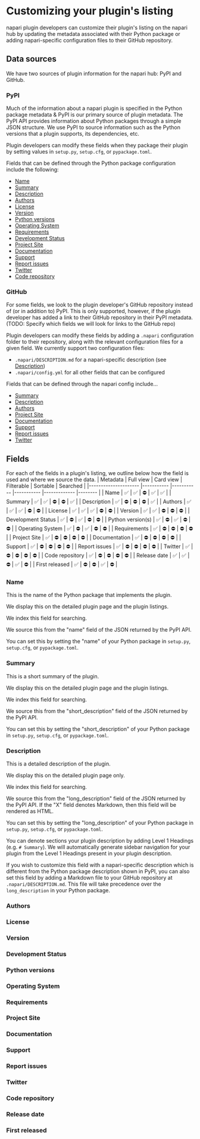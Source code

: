 # Customizing your plugin's listing

napari plugin developers can customize their plugin's listing on the napari hub by updating the metadata associated with their Python package or adding napari-specific configuration files to their GitHub repository.


## Data sources

We have two sources of plugin information for the napari hub: PyPI and GitHub.

### PyPI

Much of the information about a napari plugin is specified in the Python package metadata & PyPI is our primary source of plugin metadata.
The PyPI API provides information about Python packages through a simple JSON structure.
We use PyPI to source information such as the Python versions that a plugin supports, its dependencies, etc.

Plugin developers can modify these fields when they package their plugin by setting values in `setup.py`, `setup.cfg`, or `pypackage.toml`.

Fields that can be defined through the Python package configuration include the following:

- [Name](#name)
- [Summary](#summary)
- [Description](#description)
- [Authors](#authors)
- [License](#license)
- [Version](#version)
- [Python versions](#python-versions)
- [Operating System](#operating-system)
- [Requirements](#requirements)
- [Development Status](#development-status)
- [Project Site](#project-site)
- [Documentation](#documentation)
- [Support](#support)
- [Report issues](#report-issues)
- [Twitter](#twitter)
- [Code repository](#code-repository)

### GitHub

For some fields, we look to the plugin developer's GitHub repository instead of (or in addition to) PyPI.
This is only supported, however, if the plugin developer has added a link to their GitHub repository in their PyPI metadata.
(TODO: Specify which fields we will look for links to the GitHub repo)

Plugin developers can modify these fields by adding a `.napari` configuration folder to their repository, along with the relevant configuration files for a given field.
We currently support two configuration files:

- `.napari/DESCRIPTION.md` for a napari-specific description (see [Description](#description))
- `.napari/config.yml` for all other fields that can be configured

Fields that can be defined through the napari config include...

- [Summary](#summary)
- [Description](#description)
- [Authors](#authors)
- [Project Site](#project-site)
- [Documentation](#documentation)
- [Support](#support)
- [Report issues](#report-issues)
- [Twitter](#twitter)

## Fields

For each of the fields in a plugin's listing, we outline below how the field is used and where we source the data.
| Metadata            	| Full view 	| Card view 	| Filterable 	| Sortable     	| Searched 	|
|---------------------	|-----------	|-----------	|-----------	|-------------	|--------	|
| Name                	|     ✅     	|     ✅     	|     ⛔     	|      ✅      	|    ✅   	|
| Summary             	|     ✅     	|     ✅     	|     ⛔     	|      ⛔      	|    ✅   	|
| Description         	|     ✅     	|     ⛔     	|     ⛔     	|      ⛔      	|    ✅   	|
| Authors             	|     ✅     	|     ✅     	|     ✅     	|      ⛔      	|    ⛔   	|
| License             	|     ✅     	|     ✅     	|     ✅     	|      ⛔      	|    ⛔   	|
| Version             	|     ✅     	|     ✅     	|     ⛔     	|      ⛔      	|    ⛔   	|
| Development Status  	|     ✅     	|     ⛔     	|     ✅     	|      ⛔      	|    ⛔   	|
| Python version(s)   	|     ✅     	|     ⛔     	|     ✅     	|      ⛔      	|    ⛔   	|
| Operating System    	|     ✅     	|     ⛔     	|     ✅     	|      ⛔      	|    ⛔   	|
| Requirements        	|     ✅     	|     ⛔     	|     ⛔     	|      ⛔      	|    ⛔   	|
| Project Site        	|     ✅     	|     ⛔     	|     ⛔     	|      ⛔      	|    ⛔   	|
| Documentation       	|     ✅     	|     ⛔     	|     ⛔     	|      ⛔      	|    ⛔   	|
| Support             	|     ✅     	|     ⛔     	|     ⛔     	|      ⛔      	|    ⛔   	|
| Report issues       	|     ✅     	|     ⛔     	|     ⛔     	|      ⛔      	|    ⛔   	|
| Twitter             	|     ✅     	|     ⛔     	|     ⛔     	|      ⛔      	|    ⛔   	|
| Code repository     	|     ✅     	|     ⛔     	|     ⛔     	|      ⛔      	|    ⛔   	|
| Release date        	|     ✅     	|     ✅     	|     ⛔     	|      ✅      	|    ⛔   	|
| First released      	|     ✅     	|     ⛔     	|     ⛔     	|      ✅      	|    ⛔   	|

### Name

This is the name of the Python package that implements the plugin.

We display this on the detailed plugin page and the plugin listings.

We index this field for searching.

We source this from the "name" field of the JSON returned by the PyPI API.

You can set this by setting the "name" of your Python package in `setup.py`, `setup.cfg`, or `pypackage.toml`.

### Summary

This is a short summary of the plugin.

We display this on the detailed plugin page and the plugin listings.

We index this field for searching.

We source this from the "short_description" field of the JSON returned by the PyPI API.

You can set this by setting the "short_description" of your Python package in `setup.py`, `setup.cfg`, or `pypackage.toml`.

### Description

This is a detailed description of the plugin.

We display this on the detailed plugin page only.

We index this field for searching.

We source this from the "long_description" field of the JSON returned by the PyPI API.
If the "X" field denotes Markdown, then this field will be rendered as HTML.

You can set this by setting the "long_description" of your Python package in `setup.py`, `setup.cfg`, or `pypackage.toml`.

You can denote sections your plugin description by adding Level 1 Headings (e.g. `# Summary`).
We will automatically generate sidebar navigation for your plugin from the Level 1 Headings present in your plugin description.

If you wish to customize this field with a napari-specific description which is different from the Python package description shown in PyPI, you can also set this field by adding a Markdown file to your GitHub repository at `.napari/DESCRIPTION.md`.
This file will take precedence over the `long_description` in your Python package.

### Authors

### License

### Version

### Development Status

### Python versions

### Operating System

### Requirements

### Project Site

### Documentation

### Support

### Report issues

### Twitter

### Code repository

### Release date

### First released
